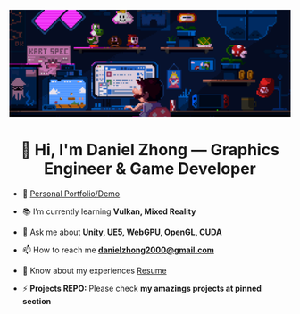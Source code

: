 ![MasterHead](game.gif)

<h1 align="center">👋 Hi, I'm Daniel Zhong — Graphics Engineer & Game Developer</h1>

- 📃 <a href="https://danielzhong.github.io/">Personal Portfolio/Demo</a>
- 📚 I’m currently learning **Vulkan, Mixed Reality**

- 💬 Ask me about **Unity, UE5, WebGPU, OpenGL, CUDA**

- 📫 How to reach me **danielzhong2000@gmail.com**

- 📄 Know about my experiences <a href="https://drive.google.com/file/d/1Pw2EPJgsfZwKtJNsQOrQtbYXzQoNVcZa/view?usp=sharing">Resume</a>

- ⚡ **Projects REPO:** Please check **my amazings projects at pinned section**
